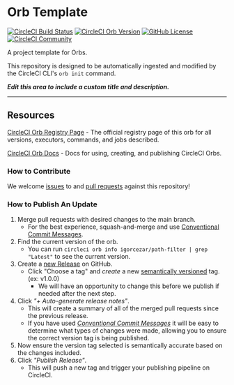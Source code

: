# Orb Template


[![CircleCI Build Status](https://circleci.com/gh/igorcezar/path-filter-orb.svg?style=shield "CircleCI Build Status")](https://circleci.com/gh/igorcezar/path-filter-orb) [![CircleCI Orb Version](https://badges.circleci.com/orbs/igorcezar/path-filter.svg)](https://circleci.com/orbs/registry/orb/igorcezar/path-filter) [![GitHub License](https://img.shields.io/badge/license-MIT-lightgrey.svg)](https://raw.githubusercontent.com/igorcezar/path-filter-orb/master/LICENSE) [![CircleCI Community](https://img.shields.io/badge/community-CircleCI%20Discuss-343434.svg)](https://discuss.circleci.com/c/ecosystem/orbs)



A project template for Orbs.

This repository is designed to be automatically ingested and modified by the CircleCI CLI's `orb init` command.

_**Edit this area to include a custom title and description.**_

---

## Resources

[CircleCI Orb Registry Page](https://circleci.com/orbs/registry/orb/igorcezar/path-filter) - The official registry page of this orb for all versions, executors, commands, and jobs described.

[CircleCI Orb Docs](https://circleci.com/docs/2.0/orb-intro/#section=configuration) - Docs for using, creating, and publishing CircleCI Orbs.

### How to Contribute

We welcome [issues](https://github.com/igorcezar/path-filter-orb/issues) to and [pull requests](https://github.com/igorcezar/path-filter-orb/pulls) against this repository!

### How to Publish An Update
1. Merge pull requests with desired changes to the main branch.
    - For the best experience, squash-and-merge and use [Conventional Commit Messages](https://conventionalcommits.org/).
2. Find the current version of the orb.
    - You can run `circleci orb info igorcezar/path-filter | grep "Latest"` to see the current version.
3. Create a [new Release](https://github.com/igorcezar/path-filter-orb/releases/new) on GitHub.
    - Click "Choose a tag" and _create_ a new [semantically versioned](http://semver.org/) tag. (ex: v1.0.0)
      - We will have an opportunity to change this before we publish if needed after the next step.
4.  Click _"+ Auto-generate release notes"_.
    - This will create a summary of all of the merged pull requests since the previous release.
    - If you have used _[Conventional Commit Messages](https://conventionalcommits.org/)_ it will be easy to determine what types of changes were made, allowing you to ensure the correct version tag is being published.
5. Now ensure the version tag selected is semantically accurate based on the changes included.
6. Click _"Publish Release"_.
    - This will push a new tag and trigger your publishing pipeline on CircleCI.